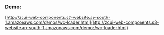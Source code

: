 ### Demo:

[http://zcui-web-components.s3-website.ap-south-1.amazonaws.com/demos/wc-loader.html](http://zcui-web-components.s3-website.ap-south-1.amazonaws.com/demos/wc-loader.html)